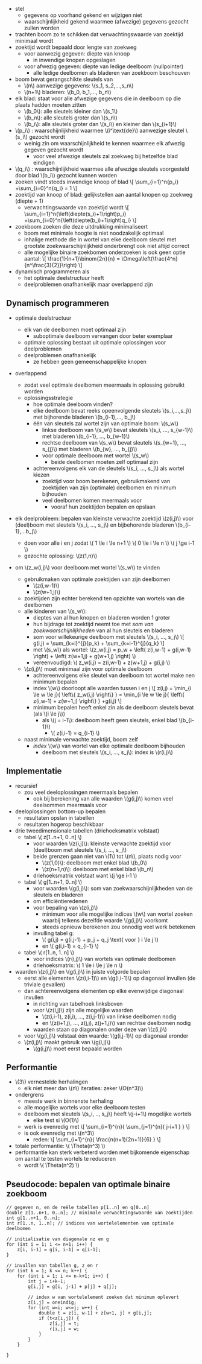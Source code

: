 
* stel
    * gegevens op voorhand gekend en wijzigen niet
    * waarschijnlijkheid gekend waarmee (afwezige) gegevens gezocht zullen worden
* trachten boom zo te schikken dat verwachtingswaarde van zoektijd minimaal wordt
* zoektijd wordt bepaald door lengte van zoekweg
    * voor aanwezig gegeven: diepte van knoop
        * in inwendige knopen opgeslagen
    * voor afwezig gegeven: diepte van ledige deelboom (nullpointer)
        * alle ledige deelbomen als bladeren van zoekboom beschouven
* boom bevat gerangschikte sleutels van
    * \\(n\\) aanwezige gegevens: \\(s_1, s_2,...,s_n\\)
    * \\(n+1\\) bladeren: \\(b_0, b_1,..., b_n\\)
* elk blad: staat voor alle afwezige gegevens die in deelboom op die plaats hadden moeten zitten
    * \\(b_0\\): alle sleutels kleiner dan \\(s_1\\)
    * \\(b_n\\): alle sleutels groter dan \\(s_n\\)
    * \\(b_i\\): alle sleutels groter dan \\(s_i\\) en kleiner dan \\(s_{i+1}\\)
* \\(p_i\\) : waarschijnlijkheid waarmee \\(i^\text{de}\\) aanwezige sleutel \\(s_i\\) gezocht wordt
    * weinig zin om waarschijnlijkheid te kennen waarmee elk afwezig gegeven gezocht wordt
        * voor veel afwezige sleutels zal zoekweg bij hetzelfde blad eindigen
* \\(q_i\\) : waarschijnlijkheid waarmee alle afwezige sleutels voorgesteld door blad \\(b_i\\) gezocht kunnen worden
* zoeken vindt steeds inwendige knoop of blad 
    \\[
        \sum_{i=1}^n{p_i} +\sum_{i=0}^n{q_i} = 1
    \\]
* zoektijd van knoop of blad: gelijkstellen aan aantal knopen op zoekweg (diepte + 1)
    * verwachtingswaarde van zoektijd wordt
    \\[
        \sum_{i=1}^n{\left(diepte(s_i)+1\right)p_i} +\sum_{i=0}^n{\left(diepte(b_i)+1\right)q_i}
    \\]
* zoekboom zoeken die deze uitdrukking minimaliseert
    * boom met minimale hoogte is niet noodzakelijk optimaal
    * inhalige methode die in wortel van elke deelboom sleutel met grootste zoekwaarschijnlijkheid onderbrengt ook niet altijd correct
    * alle mogelijke binaire zoekbomen onderzoeken is ook geen optie
      aantal:   \\[
                    \frac{1}{n+1}\binom{2n}{n} = \Omega\left(\frac{4^n}{n^\frac{3}{2}}\right)
                \\]
* dynamisch programmeren als
    * het optimale deelstructuur heeft
    * deelproblemen onafhankelijk maar overlappend zijn

## Dynamisch programmeren

* optimale deelstructuur
    * elk van de deelbomen moet optimaal zijn
        * suboptimale deelboom vervangen door beter exemplaar
    * optimale oplossing bestaat uit optimale oplossingen voor deelproblemen
    * deelproblemen onafhankelijk
        * ze hebben geen gemeenschappelijke knopen
* overlappend
    * zodat veel optimale deelbomen meermaals in oplossing gebruikt worden
    * oplossingsstrategie
        * hoe optimale deelboom vinden?
        * elke deelboom bevat reeks opeenvolgende sleutels \\(s_i,...,s_j\\) met bijhorende bladeren \\(b_{i-1},..., b_j\\)
        * één van sleutels zal wortel zijn van optimale boom: \\(s_w\\)
            * linkse deelboom van \\(s_w\\) bevat sleutels \\(s_i, ..., s_{w-1}\\)  met bladeren \\(b_{i-1}, ..., b_{w-1}\\)
            * rechtse deelboom van \\(s_w\\) bevat sleutels \\(s_{w+1}, ..., s_{j}\\)  met bladeren \\(b_{w}, ..., b_{j}\\)
            * voor optimale deelboom met wortel \\(s_w\\)
                * beide deelbomen moeten zelf optimaal zijn
        * achtereenvolgens elk van de sleutels \\(s_i, ..., s_j\\) als wortel kiezen
            * zoektijd voor boom berekenen, gebruikmakend van zoektijden van zijn (optimale) deelbomen en minimum bijhouden
            * veel deelbomen komen meermaals voor
                * vooraf hun zoektijden bepalen en opslaan

* elk deelprobleem: bepalen van kleinste verwachte zoektijd \\(z(i,j)\\) voor (deel)boom met sleutels \\(s_i, ..., s_j\\) en bijbehorende bladeren \\(b_{i-1},...b_j\\)
    * doen voor alle i en j zodat
      \\( 1 \le i \le n+1 \\)
      \\( 0 \le i \le n \\)
      \\( j \ge i-1 \\)
    * gezochte oplossing: \\(z(1,n)\\)
* om \\(z_w(i,j)\\) voor deelboom met wortel \\(s_w\\) te vinden
    * gebruikmaken van optimale zoektijden van zijn deelbomen
        * \\(z(i,w-1)\\)
        * \\(z(w+1,j)\\)
    * zoektijden zijn echter berekend ten opzichte van wortels van die deelbomen
    * alle kinderen van \\(s_w\\):
        * dieptes van al hun knopen en bladeren worden 1 groter
        * hun bijdrage tot zoektijd neemt toe met *som van zoekwaarschijnlijkheden* van al hun sleutels en bladeren
        * som voor willekeurige deelboom met sleutels \\(s_i, ..., s_j\\)
          \\[
            g(i,j) = \sum_{k=i}^{j}{p_k} + \sum_{k=i-1}^{j}{q_k}
          \\]
        * met \\(s_w\\) als wortel: \\(z_w(i,j) = p_w + \left( z(i,w-1) + g(i,w-1) \right) + \left( z(w+1,j) + g(w+1,j) \right) \\)
        * vereenvoudigd: \\( z_w(i,j) = z(i,w-1) + z(w+1,j) + g(i,j) \\)
    * \\(z(i,j)\\) moet minimaal zijn voor optimale deelboom
        * achtereenvolgens elke sleutel van deelboom tot wortel make nen minimum bepalen
        * index \\(w\\) doorloopt alle waarden tussen i en j
          \\[ z(i,j) = \min_{i \le w \le j}{ \left\\{ z_w(i,j) \right\\} } = \min_{i \le w \le j}{ \left\\{ z(i,w-1) + z(w+1,j) \right\\} } +g(i,j) \\]
        * minimum bepalen heeft enkel zin als de deelboom sleutels bevat (als \\(i \le j\\))
            * als \\(j = i-1\\): deelboom heeft geen sleutels, enkel blad \\(b_{i-1}\\)
                * \\( z(i,i-1) = q_{i-1} \\)
    * naast minimale verwachte zoektijd, boom zelf
        * *index* \\(w\\) van wortel van elke optimale deelboom bijhouden
            * deelboom met sleutels \\(s_i, ..., s_j\\): index is \\(r(i,j)\\)

## Implementatie

* recursief
    * zou veel deeloplossingen meermaals bepalen
        * ook bij berekening van alle waarden \\(g(i,j)\\) komen veel deelsommen meermaals voor
* deeloplossingen bottom-up bepalen
    * resultaten opslan in tabellen
    * resultaten hogerop beschikbaar
* drie tweedimensionale tabellen (driehoeksmatrix volstaat)
    * tabel \\( z[1..n+1, 0..n] \\)
        * voor waarden \\(z(i,j)\\): kleinste verwachte zoektijd voor (deel)boom met sleutels \\(s_i, ..., s_j\\)
        * beide grenzen gaan niet van \\(1\\) tot \\(n\\), plaats nodig voor
            * \\(z(1,0)\\): deelboom met enkel blad \\(b_0\\)
            * \\(z(n+1,n)\\): deelboom met enkel blad \\(b_n\\)
        * driehoeksmatrix volstaat want \\(j \ge i-1 \\)
    * tabel \\( g[1..n+1, 0..n] \\)
        * voor waarden \\(g(i,j)\\): som van zoekwaarschijnlijkheden van de sleutels en bladeren
        * om efficiëntieredenen
        * voor bepaling van \\(z(i,j)\\)
            * minimum voor alle mogelijke indices \\(w\\) van wortel zoeken waarbij telkens dezelfde waarde \\(g(i,j)\\) voorkomt
            * steeds opnieuw berekenen zou onnodig veel werk betekenen
        * invulling tabel g:
            * \\( g(i,j) = g(i,j-1) + p_j + q_j \text{ voor } i \le j \\)
            * en \\( g(i,i-1) = q_{i-1} \\)
    * tabel \\( r[1..n, 1..n] \\)
        * voor indices \\(r(i,j)\\) van wortels van optimale deelbomen
        * driehoeksmatrix: \\( 1 \le i \le j \le n \\)
* waarden \\(z(i,j)\\) en \\(g(i,j)\\) in juiste volgorde bepalen
    * eerst alle elementen \\(z(i,i-1)\\) en \\(g(i,i-1)\\) op diagonaal invullen (de triviale gevallen)
    * dan achtereenvolgens elementen op elke evenwijdige diagonaal invullen
        * in richting van tabelhoek linksboven
        * voor \\(z(i,j)\\) zijn alle mogelijke waarden
            * \\(z(i,i-1), z(i,i), ..., z(i,j-1)\\) van linkse deelbomen nodig
            * en \\(z(i+1,j), ..., z(j,j), z(j+1,j)\\) van rechtse deelbomen nodig
        * waarden staan op diagonalen onder deze van \\(z(i,j)\\)
    * voor \\(g(i,j)\\) volstaat één waarde: \\(g(i,j-1)\\) op diagonaal eronder
    * \\(z(i,j)\\) maakt gebruik van \\(g(i,j)\\)
        * \\(g(i,j)\\) moet eerst bepaald worden

## Performantie

* \\(3\\) vernestelde herhalingen
    * elk niet meer dan \\(n\\) iteraties: zeker \\(O(n^3)\\)
* ondergrens
    * meeste werk in binnenste herhaling
    * alle mogelijke wortels voor elke deelboom testen
    * deelboom met sleutels \\(s_i, .., s_j\\) heeft \\(j-i+1\\) mogelijke wortels
        * elke test si \\(O(1)\\)
    * werk is evenredig met
        \\[
            \sum_{i=1}^{n}{ \sum_{j=1}^{n}{ j-i+1 } }
        \\]
    * is ook evenredig met \\(n^3\\)
        * reden: 
        \\[
            \sum_{i=1}^{n}{ \frac{n(n+1)(2n+1)}{6} }
        \\]
* totale performantie: \\( \Theta(n^3) \\)
* performantie kan sterk verbeterd worden met bijkomende eigenschap om aantal te testen wortels te reduceren
    * wordt \\( \Theta(n^2) \\)

## Pseudocode: bepalen van optimale binaire zoekboom

```
// gegeven n, en de reële tabellen p[1..n] en q[0..n]
double z[1..n+1, 0..n]; // minimale verwachtingswaarde van zoektijden
int g[1..n+1, 0..n];
int r[1..n, 1..n]; // indices van wortelelementen van optimale deelbomen

// initialisatie van diagonale nz en g
for (int i = 1; i <= n+1; i++) {
    z[i, i-1] = g[i, i-1] = q[i-1];
}

// invullen van tabellen g, z en r
for (int k = 1; k <= n; k++) {
    for (int i = 1; i <= n-k+1; i++) {
        int j = i+k-1;
        g[i,j] = g[i, j-1] + p[j] + q[j];

        // index w van wortelelement zoeken dat minimum oplevert
        z[i,j] = oneindig;
        for (int w=i; w<=j; w++) {
            double t = z[i, w-1] + z[w+1, j] + g[i,j];
            if (t<z[i,j]) {
                z[i,j] = t;
                r[i,j] = w;
            }
        }
    }

}
```



